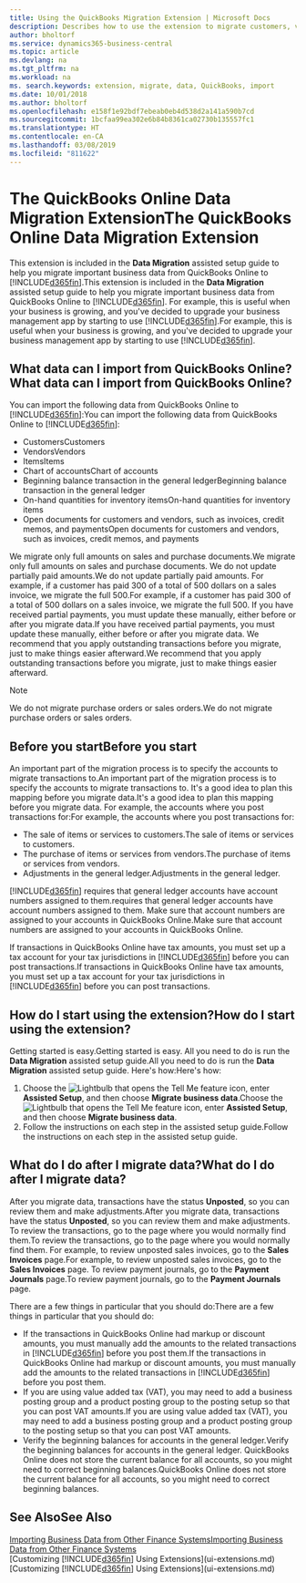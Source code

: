 ```yaml
---
title: Using the QuickBooks Migration Extension | Microsoft Docs
description: Describes how to use the extension to migrate customers, vendors, items, and accounts from QuickBooks Online to Business Central.
author: bholtorf
ms.service: dynamics365-business-central
ms.topic: article
ms.devlang: na
ms.tgt_pltfrm: na
ms.workload: na
ms. search.keywords: extension, migrate, data, QuickBooks, import
ms.date: 10/01/2018
ms.author: bholtorf
ms.openlocfilehash: e158f1e92bdf7ebeab0eb4d538d2a141a590b7cd
ms.sourcegitcommit: 1bcfaa99ea302e6b84b8361ca02730b135557fc1
ms.translationtype: HT
ms.contentlocale: en-CA
ms.lasthandoff: 03/08/2019
ms.locfileid: "811622"
---
```

# <a name="the-quickbooks-online-data-migration-extension"></a><span data-ttu-id="969c6-103">The QuickBooks Online Data Migration Extension</span><span class="sxs-lookup"><span data-stu-id="969c6-103">The QuickBooks Online Data Migration Extension</span></span>
<span data-ttu-id="969c6-104">This extension is included in the **Data Migration** assisted setup guide to help you migrate important business data from QuickBooks Online to [!INCLUDE[d365fin](includes/d365fin_md.md)].</span><span class="sxs-lookup"><span data-stu-id="969c6-104">This extension is included in the **Data Migration** assisted setup guide to help you migrate important business data from QuickBooks Online to [!INCLUDE[d365fin](includes/d365fin_md.md)].</span></span> <span data-ttu-id="969c6-105">For example, this is useful when your business is growing, and you've decided to upgrade your business management app by starting to use [!INCLUDE[d365fin](includes/d365fin_md.md)].</span><span class="sxs-lookup"><span data-stu-id="969c6-105">For example, this is useful when your business is growing, and you've decided to upgrade your business management app by starting to use [!INCLUDE[d365fin](includes/d365fin_md.md)].</span></span>

## <a name="what-data-can-i-import-from-quickbooks-online"></a><span data-ttu-id="969c6-106">What data can I import from QuickBooks Online?</span><span class="sxs-lookup"><span data-stu-id="969c6-106">What data can I import from QuickBooks Online?</span></span>
<span data-ttu-id="969c6-107">You can import the following data from QuickBooks Online to [!INCLUDE[d365fin](includes/d365fin_md.md)]:</span><span class="sxs-lookup"><span data-stu-id="969c6-107">You can import the following data from QuickBooks Online to [!INCLUDE[d365fin](includes/d365fin_md.md)]:</span></span>  

* <span data-ttu-id="969c6-108">Customers</span><span class="sxs-lookup"><span data-stu-id="969c6-108">Customers</span></span>
* <span data-ttu-id="969c6-109">Vendors</span><span class="sxs-lookup"><span data-stu-id="969c6-109">Vendors</span></span>
* <span data-ttu-id="969c6-110">Items</span><span class="sxs-lookup"><span data-stu-id="969c6-110">Items</span></span>
* <span data-ttu-id="969c6-111">Chart of accounts</span><span class="sxs-lookup"><span data-stu-id="969c6-111">Chart of accounts</span></span>
* <span data-ttu-id="969c6-112">Beginning balance transaction in the general ledger</span><span class="sxs-lookup"><span data-stu-id="969c6-112">Beginning balance transaction in the general ledger</span></span>
* <span data-ttu-id="969c6-113">On-hand quantities for inventory items</span><span class="sxs-lookup"><span data-stu-id="969c6-113">On-hand quantities for inventory items</span></span>
* <span data-ttu-id="969c6-114">Open documents for customers and vendors, such as invoices, credit memos, and payments</span><span class="sxs-lookup"><span data-stu-id="969c6-114">Open documents for customers and vendors, such as invoices, credit memos, and payments</span></span>

<span data-ttu-id="969c6-115">We migrate only full amounts on sales and purchase documents.</span><span class="sxs-lookup"><span data-stu-id="969c6-115">We migrate only full amounts on sales and purchase documents.</span></span> <span data-ttu-id="969c6-116">We do not update partially paid amounts.</span><span class="sxs-lookup"><span data-stu-id="969c6-116">We do not update partially paid amounts.</span></span> <span data-ttu-id="969c6-117">For example, if a customer has paid 300 of a total of 500 dollars on a sales invoice, we migrate the full 500.</span><span class="sxs-lookup"><span data-stu-id="969c6-117">For example, if a customer has paid 300 of a total of 500 dollars on a sales invoice, we migrate the full 500.</span></span> <span data-ttu-id="969c6-118">If you have received partial payments, you must update these manually, either before or after you migrate data.</span><span class="sxs-lookup"><span data-stu-id="969c6-118">If you have received partial payments, you must update these manually, either before or after you migrate data.</span></span> <span data-ttu-id="969c6-119">We recommend that you apply outstanding transactions before you migrate, just to make things easier afterward.</span><span class="sxs-lookup"><span data-stu-id="969c6-119">We recommend that you apply outstanding transactions before you migrate, just to make things easier afterward.</span></span>

> [!NOTE]  
>   <span data-ttu-id="969c6-120">We do not migrate purchase orders or sales orders.</span><span class="sxs-lookup"><span data-stu-id="969c6-120">We do not migrate purchase orders or sales orders.</span></span>

## <a name="before-you-start"></a><span data-ttu-id="969c6-121">Before you start</span><span class="sxs-lookup"><span data-stu-id="969c6-121">Before you start</span></span>
<span data-ttu-id="969c6-122">An important part of the migration process is to specify the accounts to migrate transactions to.</span><span class="sxs-lookup"><span data-stu-id="969c6-122">An important part of the migration process is to specify the accounts to migrate transactions to.</span></span> <span data-ttu-id="969c6-123">It's a good idea to plan this mapping before you migrate data.</span><span class="sxs-lookup"><span data-stu-id="969c6-123">It's a good idea to plan this mapping before you migrate data.</span></span> <span data-ttu-id="969c6-124">For example, the accounts where you post transactions for:</span><span class="sxs-lookup"><span data-stu-id="969c6-124">For example, the accounts where you post transactions for:</span></span>  

* <span data-ttu-id="969c6-125">The sale of items or services to customers.</span><span class="sxs-lookup"><span data-stu-id="969c6-125">The sale of items or services to customers.</span></span>
* <span data-ttu-id="969c6-126">The purchase of items or services from vendors.</span><span class="sxs-lookup"><span data-stu-id="969c6-126">The purchase of items or services from vendors.</span></span>  
* <span data-ttu-id="969c6-127">Adjustments in the general ledger.</span><span class="sxs-lookup"><span data-stu-id="969c6-127">Adjustments in the general ledger.</span></span>  

[!INCLUDE[d365fin](includes/d365fin_md.md)] <span data-ttu-id="969c6-128">requires that general ledger accounts have account numbers assigned to them.</span><span class="sxs-lookup"><span data-stu-id="969c6-128">requires that general ledger accounts have account numbers assigned to them.</span></span> <span data-ttu-id="969c6-129">Make sure that account numbers are assigned to your accounts in QuickBooks Online.</span><span class="sxs-lookup"><span data-stu-id="969c6-129">Make sure that account numbers are assigned to your accounts in QuickBooks Online.</span></span>

<span data-ttu-id="969c6-130">If transactions in QuickBooks Online have tax amounts, you must set up a tax account for your tax jurisdictions in [!INCLUDE[d365fin](includes/d365fin_md.md)] before you can post transactions.</span><span class="sxs-lookup"><span data-stu-id="969c6-130">If transactions in QuickBooks Online have tax amounts, you must set up a tax account for your tax jurisdictions in [!INCLUDE[d365fin](includes/d365fin_md.md)] before you can post transactions.</span></span>

## <a name="how-do-i-start-using-the-extension"></a><span data-ttu-id="969c6-131">How do I start using the extension?</span><span class="sxs-lookup"><span data-stu-id="969c6-131">How do I start using the extension?</span></span>
<span data-ttu-id="969c6-132">Getting started is easy.</span><span class="sxs-lookup"><span data-stu-id="969c6-132">Getting started is easy.</span></span> <span data-ttu-id="969c6-133">All you need to do is run the **Data Migration** assisted setup guide.</span><span class="sxs-lookup"><span data-stu-id="969c6-133">All you need to do is run the **Data Migration** assisted setup guide.</span></span> <span data-ttu-id="969c6-134">Here's how:</span><span class="sxs-lookup"><span data-stu-id="969c6-134">Here's how:</span></span>

1. <span data-ttu-id="969c6-135">Choose the ![Lightbulb that opens the Tell Me feature](media/ui-search/search_small.png "Tell me what you want to do") icon, enter **Assisted Setup**, and then choose **Migrate business data**.</span><span class="sxs-lookup"><span data-stu-id="969c6-135">Choose the ![Lightbulb that opens the Tell Me feature](media/ui-search/search_small.png "Tell me what you want to do") icon, enter **Assisted Setup**, and then choose **Migrate business data**.</span></span>
2. <span data-ttu-id="969c6-136">Follow the instructions on each step in the assisted setup guide.</span><span class="sxs-lookup"><span data-stu-id="969c6-136">Follow the instructions on each step in the assisted setup guide.</span></span>

## <a name="what-do-i-do-after-i-migrate-data"></a><span data-ttu-id="969c6-137">What do I do after I migrate data?</span><span class="sxs-lookup"><span data-stu-id="969c6-137">What do I do after I migrate data?</span></span>
<span data-ttu-id="969c6-138">After you migrate data, transactions have the status **Unposted**, so you can review them and make adjustments.</span><span class="sxs-lookup"><span data-stu-id="969c6-138">After you migrate data, transactions have the status **Unposted**, so you can review them and make adjustments.</span></span> <span data-ttu-id="969c6-139">To review the transactions, go to the page where you would normally find them.</span><span class="sxs-lookup"><span data-stu-id="969c6-139">To review the transactions, go to the page where you would normally find them.</span></span> <span data-ttu-id="969c6-140">For example, to review unposted sales invoices, go to the **Sales Invoices** page.</span><span class="sxs-lookup"><span data-stu-id="969c6-140">For example, to review unposted sales invoices, go to the **Sales Invoices** page.</span></span> <span data-ttu-id="969c6-141">To review payment journals, go to the **Payment Journals** page.</span><span class="sxs-lookup"><span data-stu-id="969c6-141">To review payment journals, go to the **Payment Journals** page.</span></span>   

<span data-ttu-id="969c6-142">There are a few things in particular that you should do:</span><span class="sxs-lookup"><span data-stu-id="969c6-142">There are a few things in particular that you should do:</span></span>

* <span data-ttu-id="969c6-143">If the transactions in QuickBooks Online had markup or discount amounts, you must manually add the amounts to the related transactions in [!INCLUDE[d365fin](includes/d365fin_md.md)] before you post them.</span><span class="sxs-lookup"><span data-stu-id="969c6-143">If the transactions in QuickBooks Online had markup or discount amounts, you must manually add the amounts to the related transactions in [!INCLUDE[d365fin](includes/d365fin_md.md)] before you post them.</span></span>
* <span data-ttu-id="969c6-144">If you are using value added tax (VAT), you may need to add a business posting group and a product posting group to the posting setup so that you can post VAT amounts.</span><span class="sxs-lookup"><span data-stu-id="969c6-144">If you are using value added tax (VAT), you may need to add a business posting group and a product posting group to the posting setup so that you can post VAT amounts.</span></span>
* <span data-ttu-id="969c6-145">Verify the beginning balances for accounts in the general ledger.</span><span class="sxs-lookup"><span data-stu-id="969c6-145">Verify the beginning balances for accounts in the general ledger.</span></span> <span data-ttu-id="969c6-146">QuickBooks Online does not store the current balance for all accounts, so you might need to correct beginning balances.</span><span class="sxs-lookup"><span data-stu-id="969c6-146">QuickBooks Online does not store the current balance for all accounts, so you might need to correct beginning balances.</span></span>

## <a name="see-also"></a><span data-ttu-id="969c6-147">See Also</span><span class="sxs-lookup"><span data-stu-id="969c6-147">See Also</span></span>
[<span data-ttu-id="969c6-148">Importing Business Data from Other Finance Systems</span><span class="sxs-lookup"><span data-stu-id="969c6-148">Importing Business Data from Other Finance Systems</span></span>](across-import-data-configuration-packages.md)  
<span data-ttu-id="969c6-149">[Customizing [!INCLUDE[d365fin](includes/d365fin_md.md)] Using Extensions](ui-extensions.md)</span><span class="sxs-lookup"><span data-stu-id="969c6-149">[Customizing [!INCLUDE[d365fin](includes/d365fin_md.md)] Using Extensions](ui-extensions.md)</span></span>  
